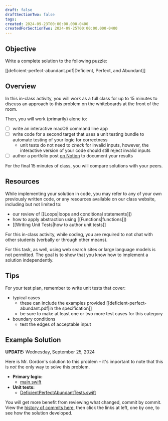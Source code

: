 ```yaml
---
draft: false
draftSectionTwo: false
tags: 
created: 2024-09-23T00:00:00.000-0400
createdForSectionTwo: 2024-09-25T00:00:00.000-0400
---
```


## Objective

Write a complete solution to the following puzzle:

[[deficient-perfect-abundant.pdf|Deficient, Perfect, and Abundant]]

## Overview

In this in-class activity, you will work as a full class for up to 15 minutes to discuss an approach to this problem on the whiteboards at the front of the room.

Then, you will work (primarily) alone to:

- [ ] write an interactive macOS command line app
- [ ] write code for a second target that uses a unit testing bundle to automate testing of your logic for correctness
	- unit tests do not need to *check* for invalid inputs, however, the interactive version of your code should still reject invalid inputs
- [ ] author a portfolio post [on Notion](https://notion.so) to document your results

For the final 15 minutes of class, you will compare solutions with your peers.

## Resources

While implementing your solution in code, you may refer to any of your own previously written code, or any resources available on our class website, including but not limited to:

- our review of [[Loops|loops and conditional statements]])
- how to apply abstraction using [[Functions|functions]])
- [[Writing Unit Tests|how to author unit tests]]

For this in-class activity, while coding, you are required to not chat with other students (verbally or through other means).

For this task, as well, using web search sites or large language models is not permitted. The goal is to show that you know how to implement a solution independently.

## Tips

For your test plan, remember to write unit tests that cover:

- typical cases
	- these can include the examples provided [[deficient-perfect-abundant.pdf|in the specification]]
	- be sure to make at least one or two more test cases for this category
- boundary conditions
	- test the edges of acceptable input

## Example Solution

**UPDATE:** Wednesday, September 25, 2024

Here is Mr. Gordon's solution to this problem – it's important to note that this is *not* the only way to solve this problem.

- **Primary logic:**
	- [main.swift](https://github.com/lcs-rgordon/DeficientPerfectAbundant2024/blob/main/DeficientPerfectAbundant2024/main.swift)
- **Unit tests:**
	- [DeficientPerfectAbundantTests.swift](https://github.com/lcs-rgordon/DeficientPerfectAbundant2024/blob/main/DeficientPerfectAbundantTests/DeficientPerfectAbundantTests.swift)

You will get more benefit from reviewing what changed, commit by commit. View the [history of commits here](https://github.com/lcs-rgordon/DeficientPerfectAbundant2024/commits/main/), then click the links at left, one by one, to see how the solution developed.